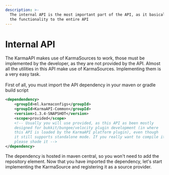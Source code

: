 ```yaml
---
description: >-
  The internal API is the most important part of the API, as it basically brings
  the functionality to the entire API
---
```


# Internal API

The KarmaAPI makes use of KarmaSources to work, those must be implemented by the developer, as they are not provided by the API. Almost all the utilities in this API make use of KarmaSources. Implementing them is a very easy task.\
\
First of all, you must import the API dependency in your maven or gradle build script

```xml
<dependendency>
    <groupId>ml.karmaconfigs</groupId>
    <groupId>KarmaAPI-Common</groupId>
    <version>1.3.4-SNAPSHOT</version>
    <scope>provided</scope>
    <!-- Usually you will use provided, as this API as been mostly
    designed for bukkit/bungee/velocity plugin development (in where
    this API is loaded by the KarmaAPI platform plugin), even though
    it still supports standalone mode. If you really want to compile it,
    please shade it -->
</dependency>
```

The dependency is hosted in maven central, so you won't need to add the repository element. Now that you have imported the dependency, let's start implementing the KarmaSource and registering it as a source provider.

